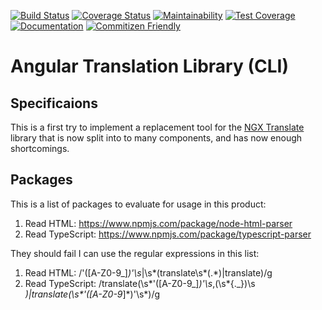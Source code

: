 [![Build Status](https://travis-ci.org/marcobuschini/ng-i18n-cli.svg?branch=master)](https://travis-ci.org/marcobuschini/ng-i18n-cli)
[![Coverage Status](https://coveralls.io/repos/github/marcobuschini/ng-i18n-cli/badge.svg)](https://coveralls.io/github/marcobuschini/ng-i18n-cli)
[![Maintainability](https://api.codeclimate.com/v1/badges/1e7182fa9dbebe0eec71/maintainability)](https://codeclimate.com/github/marcobuschini/ng-i18n-cli/maintainability)
[![Test Coverage](https://api.codeclimate.com/v1/badges/1e7182fa9dbebe0eec71/test_coverage)](https://codeclimate.com/github/marcobuschini/ng-i18n-cli/test_coverage)
[![Documentation](https://img.shields.io/badge/docs-read-brightgreen)](https://marcobuschini.github.io/ng-i18n-cli/index.html)
[![Commitizen Friendly](https://img.shields.io/badge/commitizen-friendly-brightgreen)](http://commitizen.github.io/cz-cli/)

# Angular Translation Library (CLI)

## Specificaions

This is a first try to implement a replacement tool for the [NGX Translate](http://www.ngx-translate.com)
library that is now split into to many components, and has now enough shortcomings.

## Packages

This is a list of packages to evaluate for usage in this product:

1.  Read HTML: https://www.npmjs.com/package/node-html-parser
2.  Read TypeScript: https://www.npmjs.com/package/typescript-parser

They should fail I can use the regular expressions in this list:

1.  Read HTML: /'([A-Z0-9_]_)'\s_|\s*(translate\s*\(.\*\)|translate)/g
2.  Read TypeScript: /translate\(\s*'([A-Z0-9_]*)'\s*,(\s*\{._\})\s _\)|translate\(\s*'([A-Z0-9_]*)'\s\*\)/g
